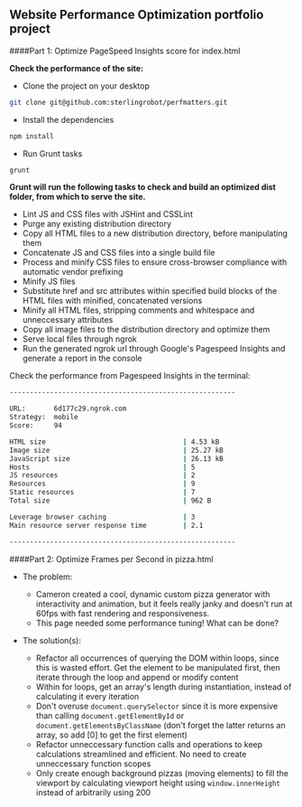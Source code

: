 ## Website Performance Optimization portfolio project


####Part 1: Optimize PageSpeed Insights score for index.html

**Check the performance of the site:**

- Clone the project on your desktop
```bash
git clone git@github.com:sterlingrobot/perfmatters.git
```
- Install the dependencies
```bash
npm install
```

- Run Grunt tasks
```bash
grunt
```

**Grunt will run the following tasks to check and build an optimized dist folder,
from which to serve the site.**

- Lint JS and CSS files with JSHint and CSSLint
- Purge any existing distribution directory
- Copy all HTML files to a new distribution directory, before manipulating them
- Concatenate JS and CSS files into a single build file
- Process and minify CSS files to ensure cross-browser compliance with automatic vendor prefixing
- Minify JS files
- Substitute href and src attributes within specified build blocks of the HTML files with minified, concatenated versions
- Minify all HTML files, stripping comments and whitespace and unneccessary attributes
- Copy all image files to the distribution directory and optimize them
- Serve local files through ngrok
- Run the generated ngrok url through Google's Pagespeed Insights and generate a report in the console

Check the performance from Pagespeed Insights in the terminal:
```bash
--------------------------------------------------------

URL:       6d177c29.ngrok.com
Strategy:  mobile
Score:     94

HTML size                                  | 4.53 kB
Image size                                 | 25.27 kB
JavaScript size                            | 26.13 kB
Hosts                                      | 5
JS resources                               | 2
Resources                                  | 9
Static resources                           | 7
Total size                                 | 962 B

Leverage browser caching                   | 3
Main resource server response time         | 2.1

--------------------------------------------------------
```

####Part 2: Optimize Frames per Second in pizza.html

- The problem:
  * Cameron created a cool, dynamic custom pizza generator with interactivity and animation, but it feels really janky and doesn't run at 60fps with fast rendering and responsiveness.
  * This page needed some performance tuning!  What can be done?

- The solution(s):
  * Refactor all occurrences of querying the DOM within loops, since this is wasted effort.
    Get the element to be manipulated first, then iterate through the loop and append or modify content
  * Within for loops, get an array's length during instantiation, instead of calculating it every iteration
  * Don't overuse `document.querySelector` since it is more expensive than calling `document.getElementById`
    or `document.getElementsByClassName` (don't forget the latter returns an array, so add [0] to get the
    first element)
  * Refactor unneccessary function calls and operations to keep calculations streamlined and efficient.  No
    need to create unneccessary function scopes
  * Only create enough background pizzas (moving elements) to fill the viewport by calculating viewport height
  	using `window.innerHeight` instead of arbitrarily using 200



